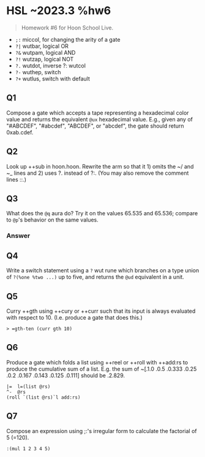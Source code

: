 # HSL ~2023.3 %hw6

> Homework #6 for Hoon School Live.

- `;:` miccol, for changing the arity of a gate
- `?|` wutbar, logical OR
- `?&` wutpam, logical AND
- `?!` wutzap, logical NOT
- `?.` wutdot, inverse ?: wutcol
- `?-` wuthep, switch
- `?+` wutlus, switch with default

## Q1

Compose a gate which accepts a tape representing a hexadecimal color value and returns the equivalent `@ux` hexadecimal value.  E.g., given any of "#ABCDEF", "#abcdef", "ABCDEF", or "abcdef", the gate should return 0xab.cdef.

## Q2

Look up ++sub in hoon.hoon.  Rewrite the arm so that it 1) omits the ~/ and ~_ lines and 2) uses ?. instead of ?:.  (You may also remove the comment lines ::.)

## Q3

What does the `@q` aura do?  Try it on the values 65.535 and 65.536; compare to `@p`'s behavior on the same values.

### Answer


## Q4

Write a switch statement using a `?` wut rune which branches on a type union of `?(%one %two ...)` up to five, and returns the `@ud` equivalent in a unit.

## Q5

Curry ++gth using ++cury or ++curr such that its input is always evaluated with respect to 10.  (I.e. produce a gate that does this.)

```dojo
> =gth-ten (curr gth 10)
```

## Q6

Produce a gate which folds a list using ++reel or ++roll with ++add:rs to produce the cumulative sum of a list.  E.g. the sum of ~[.1.0 .0.5 .0.333 .0.25 .0.2 .0.167 .0.143 .0.125 .0.111] should be .2.829.

```hoon
|=  l=(list @rs)
^-  @rs
(roll `(list @rs)`l add:rs)
```

## Q7

Compose an expression using ;:'s irregular form to calculate the factorial of 5 (=120).
```hoon
:(mul 1 2 3 4 5)
```

